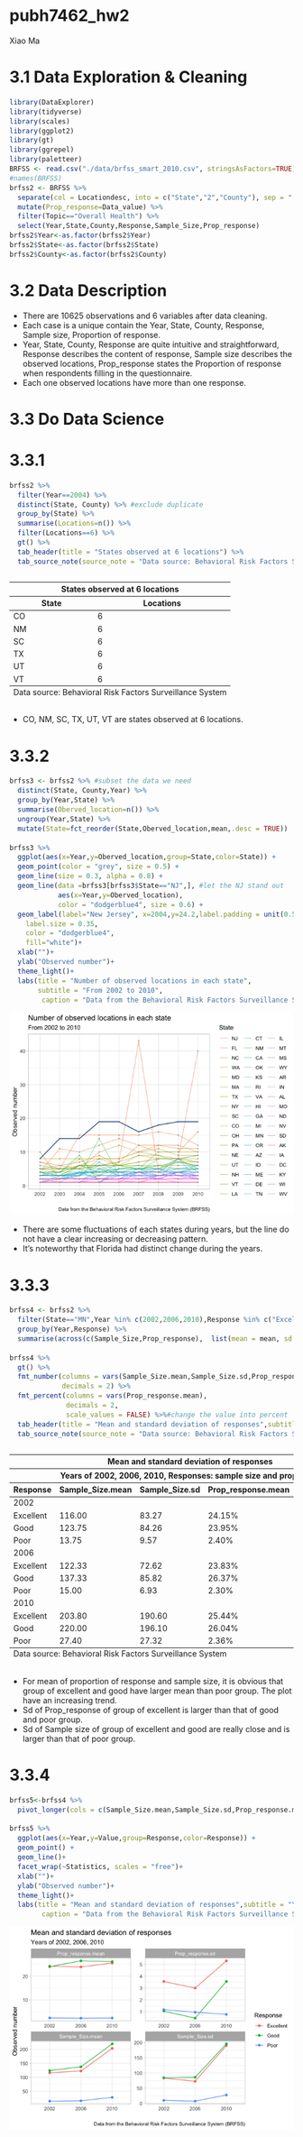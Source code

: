 pubh7462_hw2
================
Xiao Ma

# 3.1 Data Exploration & Cleaning

``` r
library(DataExplorer)
library(tidyverse)
library(scales)
library(ggplot2)
library(gt)
library(ggrepel)
library(paletteer)
BRFSS <- read.csv("./data/brfss_smart_2010.csv", stringsAsFactors=TRUE)
#names(BRFSS)
brfss2 <- BRFSS %>%
  separate(col = Locationdesc, into = c("State","2","County"), sep = " ") %>%
  mutate(Prop_response=Data_value) %>%
  filter(Topic=="Overall Health") %>%
  select(Year,State,County,Response,Sample_Size,Prop_response)
brfss2$Year<-as.factor(brfss2$Year)
brfss2$State<-as.factor(brfss2$State)
brfss2$County<-as.factor(brfss2$County)
```

# 3.2 Data Description

-   There are 10625 observations and 6 variables after data cleaning.
-   Each case is a unique contain the Year, State, County, Response,
    Sample size, Proportion of response.
-   Year, State, County, Response are quite intuitive and
    straightforward, Response describes the content of response, Sample
    size describes the observed locations, Prop_response states the
    Proportion of response when respondents filling in the
    questionnaire.
-   Each one observed locations have more than one response.

# 3.3 Do Data Science

# 3.3.1

``` r
brfss2 %>%
  filter(Year==2004) %>%
  distinct(State, County) %>% #exclude duplicate
  group_by(State) %>%
  summarise(Locations=n()) %>%
  filter(Locations==6) %>%
  gt() %>%
  tab_header(title = "States observed at 6 locations") %>%
  tab_source_note(source_note = "Data source: Behavioral Risk Factors Surveillance System")
```

<div id="fgarimctab" style="overflow-x:auto;overflow-y:auto;width:auto;height:auto;">
<style>html {
  font-family: -apple-system, BlinkMacSystemFont, 'Segoe UI', Roboto, Oxygen, Ubuntu, Cantarell, 'Helvetica Neue', 'Fira Sans', 'Droid Sans', Arial, sans-serif;
}

#fgarimctab .gt_table {
  display: table;
  border-collapse: collapse;
  margin-left: auto;
  margin-right: auto;
  color: #333333;
  font-size: 16px;
  font-weight: normal;
  font-style: normal;
  background-color: #FFFFFF;
  width: auto;
  border-top-style: solid;
  border-top-width: 2px;
  border-top-color: #A8A8A8;
  border-right-style: none;
  border-right-width: 2px;
  border-right-color: #D3D3D3;
  border-bottom-style: solid;
  border-bottom-width: 2px;
  border-bottom-color: #A8A8A8;
  border-left-style: none;
  border-left-width: 2px;
  border-left-color: #D3D3D3;
}

#fgarimctab .gt_heading {
  background-color: #FFFFFF;
  text-align: center;
  border-bottom-color: #FFFFFF;
  border-left-style: none;
  border-left-width: 1px;
  border-left-color: #D3D3D3;
  border-right-style: none;
  border-right-width: 1px;
  border-right-color: #D3D3D3;
}

#fgarimctab .gt_title {
  color: #333333;
  font-size: 125%;
  font-weight: initial;
  padding-top: 4px;
  padding-bottom: 4px;
  padding-left: 5px;
  padding-right: 5px;
  border-bottom-color: #FFFFFF;
  border-bottom-width: 0;
}

#fgarimctab .gt_subtitle {
  color: #333333;
  font-size: 85%;
  font-weight: initial;
  padding-top: 0;
  padding-bottom: 6px;
  padding-left: 5px;
  padding-right: 5px;
  border-top-color: #FFFFFF;
  border-top-width: 0;
}

#fgarimctab .gt_bottom_border {
  border-bottom-style: solid;
  border-bottom-width: 2px;
  border-bottom-color: #D3D3D3;
}

#fgarimctab .gt_col_headings {
  border-top-style: solid;
  border-top-width: 2px;
  border-top-color: #D3D3D3;
  border-bottom-style: solid;
  border-bottom-width: 2px;
  border-bottom-color: #D3D3D3;
  border-left-style: none;
  border-left-width: 1px;
  border-left-color: #D3D3D3;
  border-right-style: none;
  border-right-width: 1px;
  border-right-color: #D3D3D3;
}

#fgarimctab .gt_col_heading {
  color: #333333;
  background-color: #FFFFFF;
  font-size: 100%;
  font-weight: normal;
  text-transform: inherit;
  border-left-style: none;
  border-left-width: 1px;
  border-left-color: #D3D3D3;
  border-right-style: none;
  border-right-width: 1px;
  border-right-color: #D3D3D3;
  vertical-align: bottom;
  padding-top: 5px;
  padding-bottom: 6px;
  padding-left: 5px;
  padding-right: 5px;
  overflow-x: hidden;
}

#fgarimctab .gt_column_spanner_outer {
  color: #333333;
  background-color: #FFFFFF;
  font-size: 100%;
  font-weight: normal;
  text-transform: inherit;
  padding-top: 0;
  padding-bottom: 0;
  padding-left: 4px;
  padding-right: 4px;
}

#fgarimctab .gt_column_spanner_outer:first-child {
  padding-left: 0;
}

#fgarimctab .gt_column_spanner_outer:last-child {
  padding-right: 0;
}

#fgarimctab .gt_column_spanner {
  border-bottom-style: solid;
  border-bottom-width: 2px;
  border-bottom-color: #D3D3D3;
  vertical-align: bottom;
  padding-top: 5px;
  padding-bottom: 5px;
  overflow-x: hidden;
  display: inline-block;
  width: 100%;
}

#fgarimctab .gt_group_heading {
  padding-top: 8px;
  padding-bottom: 8px;
  padding-left: 5px;
  padding-right: 5px;
  color: #333333;
  background-color: #FFFFFF;
  font-size: 100%;
  font-weight: initial;
  text-transform: inherit;
  border-top-style: solid;
  border-top-width: 2px;
  border-top-color: #D3D3D3;
  border-bottom-style: solid;
  border-bottom-width: 2px;
  border-bottom-color: #D3D3D3;
  border-left-style: none;
  border-left-width: 1px;
  border-left-color: #D3D3D3;
  border-right-style: none;
  border-right-width: 1px;
  border-right-color: #D3D3D3;
  vertical-align: middle;
}

#fgarimctab .gt_empty_group_heading {
  padding: 0.5px;
  color: #333333;
  background-color: #FFFFFF;
  font-size: 100%;
  font-weight: initial;
  border-top-style: solid;
  border-top-width: 2px;
  border-top-color: #D3D3D3;
  border-bottom-style: solid;
  border-bottom-width: 2px;
  border-bottom-color: #D3D3D3;
  vertical-align: middle;
}

#fgarimctab .gt_from_md > :first-child {
  margin-top: 0;
}

#fgarimctab .gt_from_md > :last-child {
  margin-bottom: 0;
}

#fgarimctab .gt_row {
  padding-top: 8px;
  padding-bottom: 8px;
  padding-left: 5px;
  padding-right: 5px;
  margin: 10px;
  border-top-style: solid;
  border-top-width: 1px;
  border-top-color: #D3D3D3;
  border-left-style: none;
  border-left-width: 1px;
  border-left-color: #D3D3D3;
  border-right-style: none;
  border-right-width: 1px;
  border-right-color: #D3D3D3;
  vertical-align: middle;
  overflow-x: hidden;
}

#fgarimctab .gt_stub {
  color: #333333;
  background-color: #FFFFFF;
  font-size: 100%;
  font-weight: initial;
  text-transform: inherit;
  border-right-style: solid;
  border-right-width: 2px;
  border-right-color: #D3D3D3;
  padding-left: 5px;
  padding-right: 5px;
}

#fgarimctab .gt_stub_row_group {
  color: #333333;
  background-color: #FFFFFF;
  font-size: 100%;
  font-weight: initial;
  text-transform: inherit;
  border-right-style: solid;
  border-right-width: 2px;
  border-right-color: #D3D3D3;
  padding-left: 5px;
  padding-right: 5px;
  vertical-align: top;
}

#fgarimctab .gt_row_group_first td {
  border-top-width: 2px;
}

#fgarimctab .gt_summary_row {
  color: #333333;
  background-color: #FFFFFF;
  text-transform: inherit;
  padding-top: 8px;
  padding-bottom: 8px;
  padding-left: 5px;
  padding-right: 5px;
}

#fgarimctab .gt_first_summary_row {
  border-top-style: solid;
  border-top-color: #D3D3D3;
}

#fgarimctab .gt_first_summary_row.thick {
  border-top-width: 2px;
}

#fgarimctab .gt_last_summary_row {
  padding-top: 8px;
  padding-bottom: 8px;
  padding-left: 5px;
  padding-right: 5px;
  border-bottom-style: solid;
  border-bottom-width: 2px;
  border-bottom-color: #D3D3D3;
}

#fgarimctab .gt_grand_summary_row {
  color: #333333;
  background-color: #FFFFFF;
  text-transform: inherit;
  padding-top: 8px;
  padding-bottom: 8px;
  padding-left: 5px;
  padding-right: 5px;
}

#fgarimctab .gt_first_grand_summary_row {
  padding-top: 8px;
  padding-bottom: 8px;
  padding-left: 5px;
  padding-right: 5px;
  border-top-style: double;
  border-top-width: 6px;
  border-top-color: #D3D3D3;
}

#fgarimctab .gt_striped {
  background-color: rgba(128, 128, 128, 0.05);
}

#fgarimctab .gt_table_body {
  border-top-style: solid;
  border-top-width: 2px;
  border-top-color: #D3D3D3;
  border-bottom-style: solid;
  border-bottom-width: 2px;
  border-bottom-color: #D3D3D3;
}

#fgarimctab .gt_footnotes {
  color: #333333;
  background-color: #FFFFFF;
  border-bottom-style: none;
  border-bottom-width: 2px;
  border-bottom-color: #D3D3D3;
  border-left-style: none;
  border-left-width: 2px;
  border-left-color: #D3D3D3;
  border-right-style: none;
  border-right-width: 2px;
  border-right-color: #D3D3D3;
}

#fgarimctab .gt_footnote {
  margin: 0px;
  font-size: 90%;
  padding-left: 4px;
  padding-right: 4px;
  padding-left: 5px;
  padding-right: 5px;
}

#fgarimctab .gt_sourcenotes {
  color: #333333;
  background-color: #FFFFFF;
  border-bottom-style: none;
  border-bottom-width: 2px;
  border-bottom-color: #D3D3D3;
  border-left-style: none;
  border-left-width: 2px;
  border-left-color: #D3D3D3;
  border-right-style: none;
  border-right-width: 2px;
  border-right-color: #D3D3D3;
}

#fgarimctab .gt_sourcenote {
  font-size: 90%;
  padding-top: 4px;
  padding-bottom: 4px;
  padding-left: 5px;
  padding-right: 5px;
}

#fgarimctab .gt_left {
  text-align: left;
}

#fgarimctab .gt_center {
  text-align: center;
}

#fgarimctab .gt_right {
  text-align: right;
  font-variant-numeric: tabular-nums;
}

#fgarimctab .gt_font_normal {
  font-weight: normal;
}

#fgarimctab .gt_font_bold {
  font-weight: bold;
}

#fgarimctab .gt_font_italic {
  font-style: italic;
}

#fgarimctab .gt_super {
  font-size: 65%;
}

#fgarimctab .gt_footnote_marks {
  font-style: italic;
  font-weight: normal;
  font-size: 75%;
  vertical-align: 0.4em;
}

#fgarimctab .gt_asterisk {
  font-size: 100%;
  vertical-align: 0;
}

#fgarimctab .gt_slash_mark {
  font-size: 0.7em;
  line-height: 0.7em;
  vertical-align: 0.15em;
}

#fgarimctab .gt_fraction_numerator {
  font-size: 0.6em;
  line-height: 0.6em;
  vertical-align: 0.45em;
}

#fgarimctab .gt_fraction_denominator {
  font-size: 0.6em;
  line-height: 0.6em;
  vertical-align: -0.05em;
}
</style>
<table class="gt_table">
  <thead class="gt_header">
    <tr>
      <th colspan="2" class="gt_heading gt_title gt_font_normal gt_bottom_border" style>States observed at 6 locations</th>
    </tr>
    
  </thead>
  <thead class="gt_col_headings">
    <tr>
      <th class="gt_col_heading gt_columns_bottom_border gt_center" rowspan="1" colspan="1">State</th>
      <th class="gt_col_heading gt_columns_bottom_border gt_right" rowspan="1" colspan="1">Locations</th>
    </tr>
  </thead>
  <tbody class="gt_table_body">
    <tr><td class="gt_row gt_center">CO</td>
<td class="gt_row gt_right">6</td></tr>
    <tr><td class="gt_row gt_center">NM</td>
<td class="gt_row gt_right">6</td></tr>
    <tr><td class="gt_row gt_center">SC</td>
<td class="gt_row gt_right">6</td></tr>
    <tr><td class="gt_row gt_center">TX</td>
<td class="gt_row gt_right">6</td></tr>
    <tr><td class="gt_row gt_center">UT</td>
<td class="gt_row gt_right">6</td></tr>
    <tr><td class="gt_row gt_center">VT</td>
<td class="gt_row gt_right">6</td></tr>
  </tbody>
  <tfoot class="gt_sourcenotes">
    <tr>
      <td class="gt_sourcenote" colspan="2">Data source: Behavioral Risk Factors Surveillance System</td>
    </tr>
  </tfoot>
  
</table>
</div>

-   CO, NM, SC, TX, UT, VT are states observed at 6 locations.

# 3.3.2

``` r
brfss3 <- brfss2 %>% #subset the data we need
  distinct(State, County,Year) %>%
  group_by(Year,State) %>%
  summarise(Oberved_location=n()) %>%
  ungroup(Year,State) %>%
  mutate(State=fct_reorder(State,Oberved_location,mean,.desc = TRUE)) 

brfss3 %>%
  ggplot(aes(x=Year,y=Oberved_location,group=State,color=State)) +  
  geom_point(color = "grey", size = 0.5) +
  geom_line(size = 0.3, alpha = 0.8) +
  geom_line(data =brfss3[brfss3$State=="NJ",], #let the NJ stand out
            aes(x=Year,y=Oberved_location), 
            color = "dodgerblue4", size = 0.6) + 
  geom_label(label="New Jersey", x=2004,y=24.2,label.padding = unit(0.55, "lines"), 
    label.size = 0.35,
    color = "dodgerblue4",
    fill="white")+
  xlab("")+
  ylab("Observed number")+
  theme_light()+
  labs(title = "Number of observed locations in each state",
       subtitle = "From 2002 to 2010",
        caption = "Data from the Behavioral Risk Factors Surveillance System (BRFSS)")
```

![](7462_hw2_files/figure-gfm/unnamed-chunk-3-1.png)<!-- -->

-   There are some fluctuations of each states during years, but the
    line do not have a clear increasing or decreasing pattern.
-   It’s noteworthy that Florida had distinct change during the years.

# 3.3.3

``` r
brfss4 <- brfss2 %>%
  filter(State=="MN",Year %in% c(2002,2006,2010),Response %in% c("Excellent","Good","Poor")) %>%
  group_by(Year,Response) %>%
  summarise(across(c(Sample_Size,Prop_response),  list(mean = mean, sd = sd), na.rm=FALSE, .names = "{.col}.{.fn}"))

brfss4 %>%
  gt() %>%
  fmt_number(columns = vars(Sample_Size.mean,Sample_Size.sd,Prop_response.mean,Prop_response.sd), 
             decimals = 2) %>%
  fmt_percent(columns = vars(Prop_response.mean), 
              decimals = 2, 
              scale_values = FALSE) %>%#change the value into percent
  tab_header(title = "Mean and standard deviation of responses",subtitle = "Years of 2002, 2006, 2010, Responses: sample size and proportion") %>%
  tab_source_note(source_note = "Data source: Behavioral Risk Factors Surveillance System")
```

<div id="lrifqqryhx" style="overflow-x:auto;overflow-y:auto;width:auto;height:auto;">
<style>html {
  font-family: -apple-system, BlinkMacSystemFont, 'Segoe UI', Roboto, Oxygen, Ubuntu, Cantarell, 'Helvetica Neue', 'Fira Sans', 'Droid Sans', Arial, sans-serif;
}

#lrifqqryhx .gt_table {
  display: table;
  border-collapse: collapse;
  margin-left: auto;
  margin-right: auto;
  color: #333333;
  font-size: 16px;
  font-weight: normal;
  font-style: normal;
  background-color: #FFFFFF;
  width: auto;
  border-top-style: solid;
  border-top-width: 2px;
  border-top-color: #A8A8A8;
  border-right-style: none;
  border-right-width: 2px;
  border-right-color: #D3D3D3;
  border-bottom-style: solid;
  border-bottom-width: 2px;
  border-bottom-color: #A8A8A8;
  border-left-style: none;
  border-left-width: 2px;
  border-left-color: #D3D3D3;
}

#lrifqqryhx .gt_heading {
  background-color: #FFFFFF;
  text-align: center;
  border-bottom-color: #FFFFFF;
  border-left-style: none;
  border-left-width: 1px;
  border-left-color: #D3D3D3;
  border-right-style: none;
  border-right-width: 1px;
  border-right-color: #D3D3D3;
}

#lrifqqryhx .gt_title {
  color: #333333;
  font-size: 125%;
  font-weight: initial;
  padding-top: 4px;
  padding-bottom: 4px;
  padding-left: 5px;
  padding-right: 5px;
  border-bottom-color: #FFFFFF;
  border-bottom-width: 0;
}

#lrifqqryhx .gt_subtitle {
  color: #333333;
  font-size: 85%;
  font-weight: initial;
  padding-top: 0;
  padding-bottom: 6px;
  padding-left: 5px;
  padding-right: 5px;
  border-top-color: #FFFFFF;
  border-top-width: 0;
}

#lrifqqryhx .gt_bottom_border {
  border-bottom-style: solid;
  border-bottom-width: 2px;
  border-bottom-color: #D3D3D3;
}

#lrifqqryhx .gt_col_headings {
  border-top-style: solid;
  border-top-width: 2px;
  border-top-color: #D3D3D3;
  border-bottom-style: solid;
  border-bottom-width: 2px;
  border-bottom-color: #D3D3D3;
  border-left-style: none;
  border-left-width: 1px;
  border-left-color: #D3D3D3;
  border-right-style: none;
  border-right-width: 1px;
  border-right-color: #D3D3D3;
}

#lrifqqryhx .gt_col_heading {
  color: #333333;
  background-color: #FFFFFF;
  font-size: 100%;
  font-weight: normal;
  text-transform: inherit;
  border-left-style: none;
  border-left-width: 1px;
  border-left-color: #D3D3D3;
  border-right-style: none;
  border-right-width: 1px;
  border-right-color: #D3D3D3;
  vertical-align: bottom;
  padding-top: 5px;
  padding-bottom: 6px;
  padding-left: 5px;
  padding-right: 5px;
  overflow-x: hidden;
}

#lrifqqryhx .gt_column_spanner_outer {
  color: #333333;
  background-color: #FFFFFF;
  font-size: 100%;
  font-weight: normal;
  text-transform: inherit;
  padding-top: 0;
  padding-bottom: 0;
  padding-left: 4px;
  padding-right: 4px;
}

#lrifqqryhx .gt_column_spanner_outer:first-child {
  padding-left: 0;
}

#lrifqqryhx .gt_column_spanner_outer:last-child {
  padding-right: 0;
}

#lrifqqryhx .gt_column_spanner {
  border-bottom-style: solid;
  border-bottom-width: 2px;
  border-bottom-color: #D3D3D3;
  vertical-align: bottom;
  padding-top: 5px;
  padding-bottom: 5px;
  overflow-x: hidden;
  display: inline-block;
  width: 100%;
}

#lrifqqryhx .gt_group_heading {
  padding-top: 8px;
  padding-bottom: 8px;
  padding-left: 5px;
  padding-right: 5px;
  color: #333333;
  background-color: #FFFFFF;
  font-size: 100%;
  font-weight: initial;
  text-transform: inherit;
  border-top-style: solid;
  border-top-width: 2px;
  border-top-color: #D3D3D3;
  border-bottom-style: solid;
  border-bottom-width: 2px;
  border-bottom-color: #D3D3D3;
  border-left-style: none;
  border-left-width: 1px;
  border-left-color: #D3D3D3;
  border-right-style: none;
  border-right-width: 1px;
  border-right-color: #D3D3D3;
  vertical-align: middle;
}

#lrifqqryhx .gt_empty_group_heading {
  padding: 0.5px;
  color: #333333;
  background-color: #FFFFFF;
  font-size: 100%;
  font-weight: initial;
  border-top-style: solid;
  border-top-width: 2px;
  border-top-color: #D3D3D3;
  border-bottom-style: solid;
  border-bottom-width: 2px;
  border-bottom-color: #D3D3D3;
  vertical-align: middle;
}

#lrifqqryhx .gt_from_md > :first-child {
  margin-top: 0;
}

#lrifqqryhx .gt_from_md > :last-child {
  margin-bottom: 0;
}

#lrifqqryhx .gt_row {
  padding-top: 8px;
  padding-bottom: 8px;
  padding-left: 5px;
  padding-right: 5px;
  margin: 10px;
  border-top-style: solid;
  border-top-width: 1px;
  border-top-color: #D3D3D3;
  border-left-style: none;
  border-left-width: 1px;
  border-left-color: #D3D3D3;
  border-right-style: none;
  border-right-width: 1px;
  border-right-color: #D3D3D3;
  vertical-align: middle;
  overflow-x: hidden;
}

#lrifqqryhx .gt_stub {
  color: #333333;
  background-color: #FFFFFF;
  font-size: 100%;
  font-weight: initial;
  text-transform: inherit;
  border-right-style: solid;
  border-right-width: 2px;
  border-right-color: #D3D3D3;
  padding-left: 5px;
  padding-right: 5px;
}

#lrifqqryhx .gt_stub_row_group {
  color: #333333;
  background-color: #FFFFFF;
  font-size: 100%;
  font-weight: initial;
  text-transform: inherit;
  border-right-style: solid;
  border-right-width: 2px;
  border-right-color: #D3D3D3;
  padding-left: 5px;
  padding-right: 5px;
  vertical-align: top;
}

#lrifqqryhx .gt_row_group_first td {
  border-top-width: 2px;
}

#lrifqqryhx .gt_summary_row {
  color: #333333;
  background-color: #FFFFFF;
  text-transform: inherit;
  padding-top: 8px;
  padding-bottom: 8px;
  padding-left: 5px;
  padding-right: 5px;
}

#lrifqqryhx .gt_first_summary_row {
  border-top-style: solid;
  border-top-color: #D3D3D3;
}

#lrifqqryhx .gt_first_summary_row.thick {
  border-top-width: 2px;
}

#lrifqqryhx .gt_last_summary_row {
  padding-top: 8px;
  padding-bottom: 8px;
  padding-left: 5px;
  padding-right: 5px;
  border-bottom-style: solid;
  border-bottom-width: 2px;
  border-bottom-color: #D3D3D3;
}

#lrifqqryhx .gt_grand_summary_row {
  color: #333333;
  background-color: #FFFFFF;
  text-transform: inherit;
  padding-top: 8px;
  padding-bottom: 8px;
  padding-left: 5px;
  padding-right: 5px;
}

#lrifqqryhx .gt_first_grand_summary_row {
  padding-top: 8px;
  padding-bottom: 8px;
  padding-left: 5px;
  padding-right: 5px;
  border-top-style: double;
  border-top-width: 6px;
  border-top-color: #D3D3D3;
}

#lrifqqryhx .gt_striped {
  background-color: rgba(128, 128, 128, 0.05);
}

#lrifqqryhx .gt_table_body {
  border-top-style: solid;
  border-top-width: 2px;
  border-top-color: #D3D3D3;
  border-bottom-style: solid;
  border-bottom-width: 2px;
  border-bottom-color: #D3D3D3;
}

#lrifqqryhx .gt_footnotes {
  color: #333333;
  background-color: #FFFFFF;
  border-bottom-style: none;
  border-bottom-width: 2px;
  border-bottom-color: #D3D3D3;
  border-left-style: none;
  border-left-width: 2px;
  border-left-color: #D3D3D3;
  border-right-style: none;
  border-right-width: 2px;
  border-right-color: #D3D3D3;
}

#lrifqqryhx .gt_footnote {
  margin: 0px;
  font-size: 90%;
  padding-left: 4px;
  padding-right: 4px;
  padding-left: 5px;
  padding-right: 5px;
}

#lrifqqryhx .gt_sourcenotes {
  color: #333333;
  background-color: #FFFFFF;
  border-bottom-style: none;
  border-bottom-width: 2px;
  border-bottom-color: #D3D3D3;
  border-left-style: none;
  border-left-width: 2px;
  border-left-color: #D3D3D3;
  border-right-style: none;
  border-right-width: 2px;
  border-right-color: #D3D3D3;
}

#lrifqqryhx .gt_sourcenote {
  font-size: 90%;
  padding-top: 4px;
  padding-bottom: 4px;
  padding-left: 5px;
  padding-right: 5px;
}

#lrifqqryhx .gt_left {
  text-align: left;
}

#lrifqqryhx .gt_center {
  text-align: center;
}

#lrifqqryhx .gt_right {
  text-align: right;
  font-variant-numeric: tabular-nums;
}

#lrifqqryhx .gt_font_normal {
  font-weight: normal;
}

#lrifqqryhx .gt_font_bold {
  font-weight: bold;
}

#lrifqqryhx .gt_font_italic {
  font-style: italic;
}

#lrifqqryhx .gt_super {
  font-size: 65%;
}

#lrifqqryhx .gt_footnote_marks {
  font-style: italic;
  font-weight: normal;
  font-size: 75%;
  vertical-align: 0.4em;
}

#lrifqqryhx .gt_asterisk {
  font-size: 100%;
  vertical-align: 0;
}

#lrifqqryhx .gt_slash_mark {
  font-size: 0.7em;
  line-height: 0.7em;
  vertical-align: 0.15em;
}

#lrifqqryhx .gt_fraction_numerator {
  font-size: 0.6em;
  line-height: 0.6em;
  vertical-align: 0.45em;
}

#lrifqqryhx .gt_fraction_denominator {
  font-size: 0.6em;
  line-height: 0.6em;
  vertical-align: -0.05em;
}
</style>
<table class="gt_table">
  <thead class="gt_header">
    <tr>
      <th colspan="5" class="gt_heading gt_title gt_font_normal" style>Mean and standard deviation of responses</th>
    </tr>
    <tr>
      <th colspan="5" class="gt_heading gt_subtitle gt_font_normal gt_bottom_border" style>Years of 2002, 2006, 2010, Responses: sample size and proportion</th>
    </tr>
  </thead>
  <thead class="gt_col_headings">
    <tr>
      <th class="gt_col_heading gt_columns_bottom_border gt_center" rowspan="1" colspan="1">Response</th>
      <th class="gt_col_heading gt_columns_bottom_border gt_right" rowspan="1" colspan="1">Sample_Size.mean</th>
      <th class="gt_col_heading gt_columns_bottom_border gt_right" rowspan="1" colspan="1">Sample_Size.sd</th>
      <th class="gt_col_heading gt_columns_bottom_border gt_right" rowspan="1" colspan="1">Prop_response.mean</th>
      <th class="gt_col_heading gt_columns_bottom_border gt_right" rowspan="1" colspan="1">Prop_response.sd</th>
    </tr>
  </thead>
  <tbody class="gt_table_body">
    <tr class="gt_group_heading_row">
      <td colspan="5" class="gt_group_heading">2002</td>
    </tr>
    <tr class="gt_row_group_first"><td class="gt_row gt_center">Excellent</td>
<td class="gt_row gt_right">116.00</td>
<td class="gt_row gt_right">83.27</td>
<td class="gt_row gt_right">24.15%</td>
<td class="gt_row gt_right">3.54</td></tr>
    <tr><td class="gt_row gt_center">Good</td>
<td class="gt_row gt_right">123.75</td>
<td class="gt_row gt_right">84.26</td>
<td class="gt_row gt_right">23.95%</td>
<td class="gt_row gt_right">1.05</td></tr>
    <tr><td class="gt_row gt_center">Poor</td>
<td class="gt_row gt_right">13.75</td>
<td class="gt_row gt_right">9.57</td>
<td class="gt_row gt_right">2.40%</td>
<td class="gt_row gt_right">1.17</td></tr>
    <tr class="gt_group_heading_row">
      <td colspan="5" class="gt_group_heading">2006</td>
    </tr>
    <tr class="gt_row_group_first"><td class="gt_row gt_center">Excellent</td>
<td class="gt_row gt_right">122.33</td>
<td class="gt_row gt_right">72.62</td>
<td class="gt_row gt_right">23.83%</td>
<td class="gt_row gt_right">2.99</td></tr>
    <tr><td class="gt_row gt_center">Good</td>
<td class="gt_row gt_right">137.33</td>
<td class="gt_row gt_right">85.82</td>
<td class="gt_row gt_right">26.37%</td>
<td class="gt_row gt_right">0.45</td></tr>
    <tr><td class="gt_row gt_center">Poor</td>
<td class="gt_row gt_right">15.00</td>
<td class="gt_row gt_right">6.93</td>
<td class="gt_row gt_right">2.30%</td>
<td class="gt_row gt_right">0.95</td></tr>
    <tr class="gt_group_heading_row">
      <td colspan="5" class="gt_group_heading">2010</td>
    </tr>
    <tr class="gt_row_group_first"><td class="gt_row gt_center">Excellent</td>
<td class="gt_row gt_right">203.80</td>
<td class="gt_row gt_right">190.60</td>
<td class="gt_row gt_right">25.44%</td>
<td class="gt_row gt_right">5.28</td></tr>
    <tr><td class="gt_row gt_center">Good</td>
<td class="gt_row gt_right">220.00</td>
<td class="gt_row gt_right">196.10</td>
<td class="gt_row gt_right">26.04%</td>
<td class="gt_row gt_right">3.55</td></tr>
    <tr><td class="gt_row gt_center">Poor</td>
<td class="gt_row gt_right">27.40</td>
<td class="gt_row gt_right">27.32</td>
<td class="gt_row gt_right">2.36%</td>
<td class="gt_row gt_right">0.77</td></tr>
  </tbody>
  <tfoot class="gt_sourcenotes">
    <tr>
      <td class="gt_sourcenote" colspan="5">Data source: Behavioral Risk Factors Surveillance System</td>
    </tr>
  </tfoot>
  
</table>
</div>

-   For mean of proportion of response and sample size, it is obvious
    that group of excellent and good have larger mean than poor group.
    The plot have an increasing trend.
-   Sd of Prop_response of group of excellent is larger than that of
    good and poor group.
-   Sd of Sample size of group of excellent and good are really close
    and is larger than that of poor group.

# 3.3.4

``` r
brfss5<-brfss4 %>%
  pivot_longer(cols = c(Sample_Size.mean,Sample_Size.sd,Prop_response.mean,Prop_response.sd),names_to = "Statistics",values_to = "Value") #change the wide data into long

brfss5 %>%
  ggplot(aes(x=Year,y=Value,group=Response,color=Response)) +
  geom_point() +
  geom_line()+
  facet_wrap(~Statistics, scales = "free")+
  xlab("")+
  ylab("Observed number")+
  theme_light()+
  labs(title = "Mean and standard deviation of responses",subtitle = "Years of 2002, 2006, 2010",
        caption = "Data from the Behavioral Risk Factors Surveillance System (BRFSS)")
```

![](7462_hw2_files/figure-gfm/unnamed-chunk-4-1.png)<!-- -->
